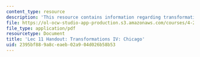 ```yaml
---
content_type: resource
description: 'This resource contains information regarding transformations IV: chicago.'
file: https://ol-ocw-studio-app-production.s3.amazonaws.com/courses/4-241j-theory-of-city-form-spring-2013/2395bf889a8ceaeb02a904d026b58b53_MIT4_241JS13_handout11.pdf
file_type: application/pdf
resourcetype: Document
title: 'Lec 11 Handout: Transformations IV: Chicago'
uid: 2395bf88-9a8c-eaeb-02a9-04d026b58b53
---
```

